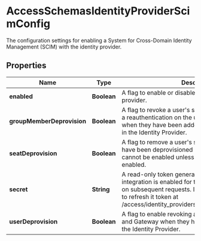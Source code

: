 

# AccessSchemasIdentityProviderScimConfig

The configuration settings for enabling a System for Cross-Domain Identity Management (SCIM) with the identity provider.

## Properties

| Name | Type | Description | Notes |
|------------ | ------------- | ------------- | -------------|
|**enabled** | **Boolean** | A flag to enable or disable SCIM for the identity provider. |  [optional] |
|**groupMemberDeprovision** | **Boolean** | A flag to revoke a user&#39;s session in Access and force a reauthentication on the user&#39;s Gateway session when they have been added or removed from a group in the Identity Provider. |  [optional] |
|**seatDeprovision** | **Boolean** | A flag to remove a user&#39;s seat in Zero Trust when they have been deprovisioned in the Identity Provider.  This cannot be enabled unless user_deprovision is also enabled. |  [optional] |
|**secret** | **String** | A read-only token generated when the SCIM integration is enabled for the first time.  It is redacted on subsequent requests. If you lose this you will need to refresh it token at /access/identity_providers/:idpID/refresh_scim_secret. |  [optional] |
|**userDeprovision** | **Boolean** | A flag to enable revoking a user&#39;s session in Access and Gateway when they have been deprovisioned in the Identity Provider. |  [optional] |



